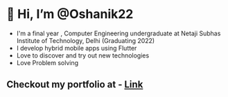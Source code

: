 
# 👋 Hi, I’m @Oshanik22
- I'm a final year , Computer Engineering undergraduate at Netaji Subhas Institute of Technology, Delhi (Graduating 2022)
- I develop hybrid mobile apps using Flutter
- Love to discover and try out new technologies
- Love Problem solving

## Checkout my portfolio at - [Link](https://oshanik.live/)
